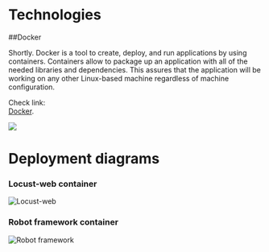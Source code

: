 
# Technologies  

##Docker

Shortly. Docker is a tool to create, deploy, and run applications by using containers. Containers allow to package up an application with all of the needed libraries and dependencies. This assures that the application will be working on any other Linux-based machine regardless of machine configuration.  

Check link:  
[Docker](https://www.docker.com/).  


![](http://www.itzgeek.com/wp-content/uploads/2015/01/Docker-Logo.png)  







# Deployment diagrams  


### Locust-web container
![Locust-web](https://raw.githubusercontent.com/JAMK-IT/test-environments/master/images/locust-web-debloyment.png)  





### Robot framework container
![Robot framework](https://raw.githubusercontent.com/JAMK-IT/test-environments/master/images/deployment-diagram-rfw.png)  

  

  
![]()  
